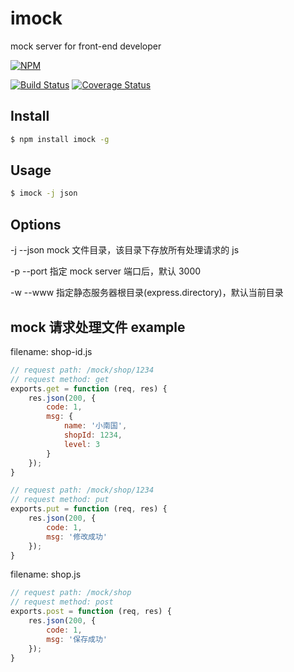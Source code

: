 # imock 
mock server for front-end developer

[![NPM](https://nodei.co/npm/imock.png)](https://nodei.co/npm/imock/)

[![Build Status](https://travis-ci.org/dmccer/imock.svg)](https://travis-ci.org/dmccer/imock)
[![Coverage Status](https://coveralls.io/repos/dmccer/imock/badge.png)](https://coveralls.io/r/dmccer/imock)

## Install

```bash
$ npm install imock -g
```

## Usage

```bash
$ imock -j json
```

## Options

-j --json mock 文件目录，该目录下存放所有处理请求的 js

-p --port 指定 mock server 端口后，默认 3000

-w --www 指定静态服务器根目录(express.directory)，默认当前目录 


## mock 请求处理文件 example

filename: shop-id.js

```javascript
// request path: /mock/shop/1234
// request method: get
exports.get = function (req, res) {
    res.json(200, {
        code: 1,
        msg: {
            name: '小南国',
            shopId: 1234,
            level: 3
        }
    });
}

// request path: /mock/shop/1234 
// request method: put
exports.put = function (req, res) {
    res.json(200, {
        code: 1,
        msg: '修改成功'
    });
}
```

filename: shop.js

```javascript
// request path: /mock/shop
// request method: post
exports.post = function (req, res) {
    res.json(200, {
        code: 1,
        msg: '保存成功'
    });
}
```
